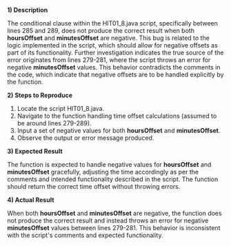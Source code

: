 **1) Description**

The conditional clause within the HIT01\_8.java script, specifically between lines 285 and 289, does not produce the correct result when both **hoursOffset** and **minutesOffset** are negative. This bug is related to the logic implemented in the script, which should allow for negative offsets as part of its functionality. Further investigation indicates the true source of the error originates from lines 279-281, where the script throws an error for negative **minutesOffset** values. This behavior contradicts the comments in the code, which indicate that negative offsets are to be handled explicitly by the function.

**2) Steps to Reproduce**

1. Locate the script HIT01\_8.java.
1. Navigate to the function handling time offset calculations (assumed to be around lines 279-289).
1. Input a set of negative values for both **hoursOffset** and **minutesOffset**.
1. Observe the output or error message produced.

**3) Expected Result**

The function is expected to handle negative values for **hoursOffset** and **minutesOffset** gracefully, adjusting the time accordingly as per the comments and intended functionality described in the script. The function should return the correct time offset without throwing errors.

**4) Actual Result**

When both **hoursOffset** and **minutesOffset** are negative, the function does not produce the correct result and instead throws an error for negative **minutesOffset** values between lines 279-281. This behavior is inconsistent with the script's comments and expected functionality.

